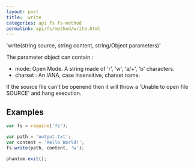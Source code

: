 ```yaml
---
layout: post
title:  write
categories: api fs fs-method
permalink: api/fs/method/write.html
---
```


'write(string source, string content, string/Object parameters)'

The parameter object can contain :

 - mode: Open Mode. A string made of 'r', 'w', 'a/+', 'b' characters.
 - charset : An IANA, case insensitive, charset name.

 If the source file can't be openend then it will throw a 'Unable to open file SOURCE' and hang execution.

## Examples

```javascript
var fs = require('fs');

var path = 'output.txt';
var content = 'Hello World!';
fs.write(path, content, 'w');

phantom.exit();
```
